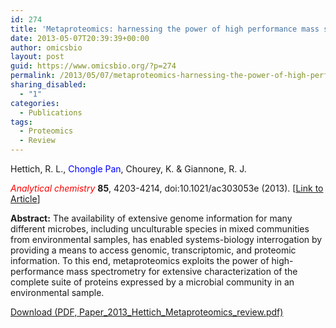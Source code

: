 ```yaml
---
id: 274
title: 'Metaproteomics: harnessing the power of high performance mass spectrometry to identify the suite of proteins that control metabolic activities in microbial communities'
date: 2013-05-07T20:39:39+00:00
author: omicsbio
layout: post
guid: https://www.omicsbio.org/?p=274
permalink: /2013/05/07/metaproteomics-harnessing-the-power-of-high-performance-mass-spectrometry-to-identify-the-suite-of-proteins-that-control-metabolic-activities-in-microbial-communities/
sharing_disabled:
  - "1"
categories:
  - Publications
tags:
  - Proteomics
  - Review
---
```

Hettich, R. L., <span style="color: #0000ff;">Chongle Pan</span>, Chourey, K. & Giannone, R. J.

<span style="color: #ff0000;"><em>Analytical chemistry</em></span> **85**, 4203-4214, doi:10.1021/ac303053e (2013). [[Link to Article](http://pubs.acs.org/doi/abs/10.1021/ac303053e)]

<!--more-->

**Abstract:** The availability of extensive genome information for many different microbes, including unculturable species in mixed communities from environmental samples, has enabled systems-biology interrogation by providing a means to access genomic, transcriptomic, and proteomic information. To this end, metaproteomics exploits the power of high-performance mass spectrometry for extensive characterization of the complete suite of proteins expressed by a microbial community in an environmental sample.

<p class="gde-text">
  <a href="https://www.omicsbio.org/wp-content/uploads/2013/05/Paper_2013_Hettich_Metaproteomics_review.pdf" class="gde-link" onClick="_gaq.push(['_trackEvent', 'Google Doc Embedder', 'Download', this.href]);">Download (PDF, Paper_2013_Hettich_Metaproteomics_review.pdf)</a>
</p>